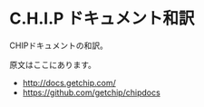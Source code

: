# C.H.I.P ドキュメント和訳

CHIPドキュメントの和訳。

原文はここにあります。
- http://docs.getchip.com/
- https://github.com/getchip/chipdocs

